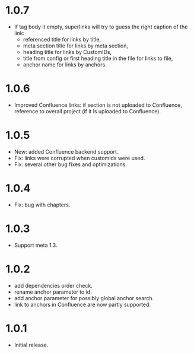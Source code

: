 # 1.0.7

- If tag body it empty, superlinks will try to guess the right caption of the link:
    - referenced title for links by title,
    - meta section title for links by meta section,
    - heading title for links by CustomIDs,
    - title from config or first heading title in the file for links to file,
    - anchor name for links by anchors.

# 1.0.6

- Improved Confluence links: if section is not uploaded to Confluence, reference to overall project (if it is uploaded to Confluence).

# 1.0.5

- New: added Confluence backend support.
- Fix: links were corrupted when customids were used.
- Fix: several other bug fixes and optimizations.

# 1.0.4

- Fix: bug with chapters.

# 1.0.3

- Support meta 1.3.

# 1.0.2

- add dependencies order check.
- rename anchor parameter to id.
- add anchor parameter for possibly global anchor search.
- link to anchors in Confluence are now partly supported.

# 1.0.1

- Initial release.
